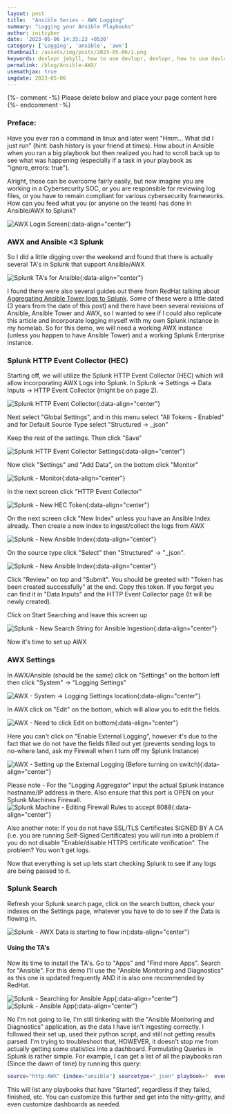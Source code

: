 ```yaml
---
layout: post
title:  "Ansible Series - AWX Logging"
summary: "Logging your Ansible Playbooks"
author: initcyber
date: '2023-05-06 14:35:23 +0530'
category: ['Logging', 'ansible', 'awx']
thumbnail: /assets/img/posts/2023-05-06/1.png
keywords: devlopr jekyll, how to use devlopr, devlopr, how to use devlopr-jekyll, devlopr-jekyll tutorial,best jekyll themes
permalink: /blog/Ansible-AWX/
usemathjax: true
imgdate: 2023-05-06
---
```


{%- comment -%} Please delete below and place your page content here {%- endcomment -%}

### Preface:
Have you ever ran a command in linux and later went "Hmm... What did I just run" (hint: bash history is your friend at times). How about in Ansible when you ran a big playbook but then realized you had to scroll back up to see what was happening (especially if a task in your playbook as "ignore_errors: true").

Alright, those can be overcome fairly easily, but now imagine you are working in a Cybersecurity SOC, or you are responsible for reviewing log files, or you have to remain compliant for various cybersecurity frameworks. How can you feed what you (or anyone on the team) has done in Ansible/AWX to Splunk?

![AWX Login Screen](/assets/img/posts/{{page.imgdate}}/1.png){:data-align="center"}

### AWX and Ansible <3 Splunk
So I did a little digging over the weekend and found that there is actually several TA's in Splunk that support Ansible/AWX


![Splunk TA's for Ansible](/assets/img/posts/{{page.imgdate}}/2.png){:data-align="center"}

I found there were also several guides out there from RedHat talking about [Aggregating Ansible Tower logs to Splunk](https://www.redhat.com/sysadmin/ansible-logs-splunk). Some of these were a little dated (3 years from the date of this post) and there have been several revisions of Ansible, Ansible Tower and AWX, so I wanted to see if I could also replicate this article and incorporate logging myself with my own Splunk instance in my homelab. So for this demo, we will need a working AWX instance (unless you happen to have Ansible Tower) and a working Splunk Enterprise instance.

### Splunk HTTP Event Collector (HEC)

Starting off, we will utilize the Splunk HTTP Event Collector (HEC) which will allow incorporating AWX Logs into Splunk. In Splunk -> Settings -> Data Inputs -> HTTP Event Collector (might be on page 2).

![Splunk HTTP Event Collector](/assets/img/posts/{{page.imgdate}}/3.png){:data-align="center"}

Next select "Global Settings", and in this menu select "All Tokens - Enabled" and for Default Source Type select "Structured -> _json"

Keep the rest of the settings. Then click "Save"

![Splunk HTTP Event Collector Settings](/assets/img/posts/{{page.imgdate}}/4.png){:data-align="center"}

Now click "Settings" and "Add Data", on the bottom click "Monitor"

![Splunk - Monitor ](/assets/img/posts/{{page.imgdate}}/5.png){:data-align="center"}

In the next screen click "HTTP Event Collector"

![Splunk - New HEC Token ](/assets/img/posts/{{page.imgdate}}/6.png){:data-align="center"}

On the next screen click "New Index" unless you have an Ansible Index already. Then create a new index to ingest/collect the logs from AWX

![Splunk - New Ansible Index ](/assets/img/posts/{{page.imgdate}}/7.png){:data-align="center"}

On the source type click "Select" then "Structured" -> "_json".

![Splunk - New Ansible Index ](/assets/img/posts/{{page.imgdate}}/8.png){:data-align="center"}


Click "Review" on top and "Submit". You should be greeted with "Token has been created successfully" at the end. Copy this token. If you forget you can find it in "Data Inputs" and the HTTP Event Collector page (It will be newly created).

Click on Start Searching and leave this screen up

![Splunk - New Search String for Ansible Ingestion ](/assets/img/posts/{{page.imgdate}}/9.png){:data-align="center"}

Now it's time to set up AWX

### AWX Settings

In AWX/Ansible (should be the same) click on "Settings" on the bottom left then click "System" -> "Logging Settings"

![AWX - System -> Logging Settings location](/assets/img/posts/{{page.imgdate}}/10.png){:data-align="center"}

In AWX click on "Edit" on the bottom, which will allow you to edit the fields.

![AWX - Need to click Edit on bottom](/assets/img/posts/{{page.imgdate}}/11.png){:data-align="center"}

Here you can't click on "Enable External Logging", however it's due to the fact that we do not have the fields filled out yet (prevents sending logs to no-where land, ask my Firewall when I turn off my Splunk Instance)

![AWX - Setting up the External Logging (Before turning on switch)](/assets/img/posts/{{page.imgdate}}/12.png){:data-align="center"}

Please note - For the "Logging Aggregator" input the actual Splunk instance hostname/IP address in there. Also ensure that this port is OPEN on your Splunk Machines Firewall.
![Splunk Machine - Editing Firewall Rules to accept 8088](/assets/img/posts/{{page.imgdate}}/13.png){:data-align="center"}

Also another note: If you do not have SSL/TLS Certificates SIGNED BY A CA (i.e. you are running Self-Signed Certificates) you will run into a problem if you do not disable "Enable/disable HTTPS certificate verification". The problem? You won't get logs.

Now that everything is set up lets start checking Splunk to see if any logs are being passed to it.


### Splunk Search

Refresh your Splunk search page, click on the search button, check your indexes on the Settings page, whatever you have to do to see if the Data is flowing in.

![Splunk - AWX Data is starting to flow in](/assets/img/posts/{{page.imgdate}}/13.png){:data-align="center"}


#### Using the TA's

Now its time to install the TA's. Go to "Apps" and "Find more Apps". Search for "Ansible". For this demo I'll use the "Ansible Monitoring and Diagnostics" as this one is updated frequently AND it is also one recommended by RedHat.

![Splunk - Searching for Ansible App](/assets/img/posts/{{page.imgdate}}/14.png){:data-align="center"}
![Splunk - Ansible App](/assets/img/posts/{{page.imgdate}}/15.png){:data-align="center"}

No I'm not going to lie, I'm still tinkering with the "Ansible Monitoring and Diagnostics" application, as the data I have isn't ingesting correctly. I followed their set up, used their python script, and still not getting results parsed. I'm trying to troubleshoot that, HOWEVER, it doesn't stop me from actually getting some statistics into a dashboard. Formulating Queries in Splunk is rather simple. For example, I can get a list of all the playbooks ran (Since the dawn of time) by running this query:

```bash
source="http:AWX" (index="ansible") sourcetype="_json" playbook=*  event=playbook_on_task_start
```
This will list any playbooks that have "Started", regardless if they failed, finished, etc. You can customize this further and get into the nitty-gritty, and even customize dashboards as needed.



